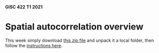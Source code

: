 #### GISC 422 T1 2021
# Spatial autocorrelation overview
This week simply download [this zip file](spatial-autocorrelation.zip?raw=true) and unpack it a local folder, then follow the [instructions here](assignment-spatial-autocorrelation.md).
